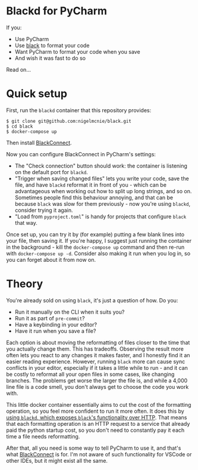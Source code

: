 # Blackd for PyCharm

If you:

- Use PyCharm
- Use [black](https://github.com/psf/black) to format your code
- Want PyCharm to format your code when you save
- And wish it was fast to do so

Read on...

# Quick setup

First, run the `blackd` container that this repository provides:

    $ git clone git@github.com:nigelmcnie/black.git
    $ cd black
    $ docker-compose up

Then install [BlackConnect](https://plugins.jetbrains.com/plugin/14321-blackconnect).

Now you can configure BlackConnect in PyCharm's settings:

- The "Check connection" button should work: the container is listening on the
  default port for `blackd`.
- "Trigger when saving changed files" lets you write your code, save the file,
  and have `blackd` reformat it in front of you - which can be advantageous
  when working out how to split up long strings, and so on. Sometimes people
  find this behaviour annoying, and that can be because `black` was slow for them
  previously - now you're using `blackd`, consider trying it again.
- "Load from `pyproject.toml`" is handy for projects that configure `black`
  that way.

Once set up, you can try it by (for example) putting a few blank lines into
your file, then saving it. If you're happy, I suggest just running the
container in the background - kill the `docker-compose up` command and then
re-run with `docker-compose up -d`. Consider also making it run when you log
in, so you can forget about it from now on.

# Theory

You're already sold on using `black`, it's just a question of how. Do you:

- Run it manually on the CLI when it suits you?
- Run it as part of `pre-commit`?
- Have a keybinding in your editor?
- Have it run when you save a file?

Each option is about moving the reformatting of files closer to the time that
you actually change them. This has tradeoffs. Observing the result more often
lets you react to any changes it makes faster, and I honestly find it an easier
reading experience. However, running `black` more can cause sync conflicts in
your editor, especially if it takes a little while to run - and it can be
costly to reformat all your open files in some cases, like changing branches.
The problems get worse the larger the file is, and while a 4,000 line file is a
code smell, you don't always get to choose the code you work with.

This little docker container essentially aims to cut the cost of the formatting
operation, so you feel more confident to run it more often. It does this by
[using `blackd`, which exposes `black`'s functionality over
HTTP](https://black.readthedocs.io/en/stable/usage_and_configuration/black_as_a_server.html).
That means that each formatting operation is an HTTP request to a service that
already paid the python startup cost, so you don't need to constantly pay it
each time a file needs reformatting.

After that, all you need is some way to tell PyCharm to use it, and that's what
[BlackConnect](https://plugins.jetbrains.com/plugin/14321-blackconnect) is for.
I'm not aware of such functionality for VSCode or other IDEs, but it might
exist all the same.
